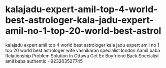 # kalajadu-expert-amil-top-4-world-best-astrologer-kala-jadu-expert-amil-no-1-top-20-world-best-astrol
kalajadu expert amil top 4 world best astrologer kala jadu expert amil no 1 top 20 world best astrologer wife vashikaran specialist london Aamil baba  Relationship Problem Solution In Ottawa Get Ex Boyfriend Back Specialist amil baba authentic +923203527745
